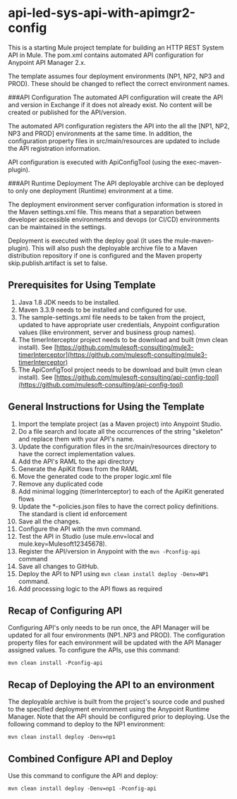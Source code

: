 # api-led-sys-api-with-apimgr2-config
This is a starting Mule project template for building an HTTP REST System API in Mule. The pom.xml contains automated API configuration for Anypoint API Manager 2.x. 

The template assumes four deployment environments (NP1, NP2, NP3 and PROD). These should be changed to reflect the correct environment names.

###API Configuration
The automated API configuration will create the API and version in Exchange if it does not already exist. No content will be created or published for the API/version.

The automated API configuration registers the API into the all the [NP1, NP2, NP3 and PROD] environments at the same time. In addition, the configuration property files in src/main/resources are updated to include the API registration information. 

API configuration is executed with ApiConfigTool (using the exec-maven-plugin).

###API Runtime Deployment
The API deployable archive can be deployed to only one deployment (Runtime) environment at a time.

The deployment environment server configuration information is stored in the Maven settings.xml file. This means that a separation between developer accessible environments and devops (or CI/CD) environments can be maintained in the settings.

Deployment is executed with the deploy goal (it uses the mule-maven-plugin). This will also push the deployable archive file to a Maven distribution repository if one is configured and the Maven property skip.publish.artifact is set to false.

## Prerequisites for Using Template
1. Java 1.8 JDK needs to be installed.
2. Maven 3.3.9 needs to be installed and configured for use.
3. The sample-settings.xml file needs to be taken from the project, updated to have appropriate user credentials, Anypoint configuration values (like environment, server and business group names).
4. The timerInterceptor project needs to be download and built (mvn clean install). See [https://github.com/mulesoft-consulting/mule3-timerInterceptor](https://github.com/mulesoft-consulting/mule3-timerInterceptor)
5. The ApiConfigTool project needs to be download and built (mvn clean install). See [https://github.com/mulesoft-consulting/api-config-tool](https://github.com/mulesoft-consulting/api-config-tool)

## General Instructions for Using the Template

1. Import the template project (as a Maven project) into Anypoint Studio.
2. Do a file search and locate all the occurrences of the string "skeleton" and replace them with your API's name.
3. Update the configuration files in the src/main/resources directory to have the correct implementation values.
4. Add the API's RAML to the api directory
5. Generate the ApiKit flows from the RAML
6. Move the generated code to the proper logic.xml file
7. Remove any duplicated code
8. Add minimal logging (timerInterceptor) to each of the ApiKit generated flows
4. Update the *-policies.json files to have the correct policy definitions. The standard is client id enforcement
5. Save all the changes.
6. Configure the API with the mvn command.
7. Test the API in Studio (use mule.env=local and mule.key=Mulesoft12345678).
8. Register the API/version in Anypoint with the ```mvn -Pconfig-api``` command
8. Save all changes to GitHub.
9. Deploy the API to NP1 using ```mvn clean install deploy -Denv=NP1``` command.
10. Add processing logic to the API flows as required


## Recap of Configuring API

Configuring API's only needs to be run once, the API Manager will be updated for all four environments (NP1..NP3 and PROD). The configuration property files for each environment will be updated with the API Manager assigned values. To configure the APIs, use this command:

```
mvn clean install -Pconfig-api
```

## Recap of Deploying the API to an environment

The deployable archive is built from the project's source code and pushed to the specified deployment environment using the
Anypoint Runtime Manager. Note that the API should be configured prior to deploying. Use the following command to deploy to the NP1
environment:

```
mvn clean install deploy -Denv=np1
```
## Combined Configure API and Deploy

Use this command to configure the API and deploy:

```
mvn clean install deploy -Denv=np1 -Pconfig-api
```


